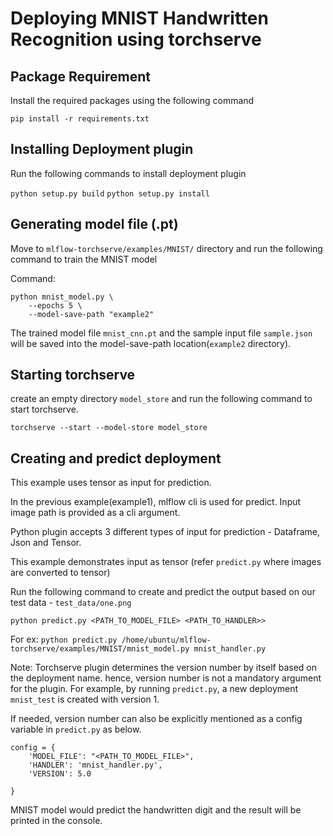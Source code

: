 # Deploying MNIST Handwritten Recognition using torchserve

## Package Requirement

Install the required packages using the following command

`pip install -r requirements.txt`

## Installing Deployment plugin

Run the following commands to install deployment plugin

`python setup.py build`
`python setup.py install`


## Generating model file (.pt)

Move to `mlflow-torchserve/examples/MNIST/` directory and run the following command to train the MNIST model  

Command: 
```
python mnist_model.py \
    --epochs 5 \
    --model-save-path "example2"
```

The trained model file `mnist_cnn.pt` and the sample input file `sample.json` will be saved into the model-save-path location(`example2` directory).

## Starting torchserve

create an empty directory `model_store` and run the following command to start torchserve.

`torchserve --start --model-store model_store`

## Creating and predict deployment

This example uses tensor as input for prediction.

In the previous example(example1), mlflow cli is used for predict. Input image path is provided as a cli argument.

Python plugin accepts 3 different types of input for prediction - Dataframe, Json and Tensor.

This example demonstrates input as tensor (refer `predict.py` where images are converted to tensor)

Run the following command to create and predict the output based on our test data - `test_data/one.png`

`python predict.py <PATH_TO_MODEL_FILE> <PATH_TO_HANDLER>>`

For ex:
`python predict.py /home/ubuntu/mlflow-torchserve/examples/MNIST/mnist_model.py mnist_handler.py`

Note: Torchserve plugin determines the version number by itself based on the deployment name. hence, version number 
is not a mandatory argument for the plugin. For example, by running `predict.py`, a new deployment `mnist_test` is created with version 1.

If needed, version number can also be explicitly mentioned as a config variable in `predict.py` as below.

```
config = {
    'MODEL_FILE': "<PATH_TO_MODEL_FILE>",
    'HANDLER': 'mnist_handler.py',
    'VERSION': 5.0

}
```  

MNIST model would predict the handwritten digit and the result will be printed in the console. 